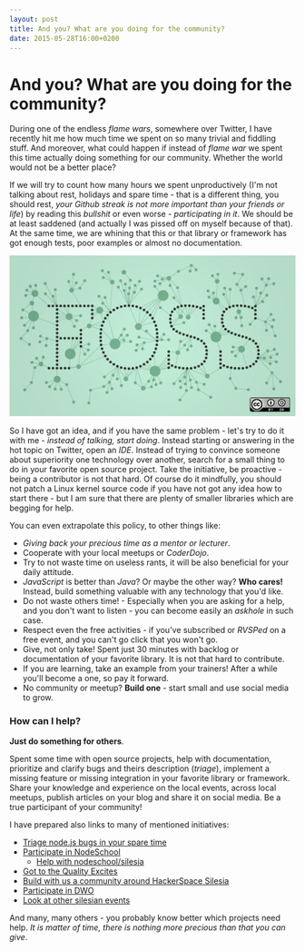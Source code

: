 ```yaml
---
layout: post
title: And you? What are you doing for the community?
date: 2015-05-28T16:00+0200
---
```


# And you? What are you doing for the community?

During one of the endless *flame wars*, somewhere over Twitter, I have recently hit me how much time we spent on so many trivial and fiddling stuff. And moreover, what could happen if instead of *flame war* we spent this time actually doing something for our community. Whether the world would not be a better place?

If we will try to count how many hours we spent unproductively (I'm not talking about rest, holidays and spare time - that is a different thing, you should rest, *your Github streak is not more important than your friends or life*) by reading this *bullshit* or even worse - *participating in it*. We should be at least saddened (and actually I was pissed off on myself because of that). At the same time, we are whining that this or that library or framework has got enough tests, poor examples or almost no documentation.

![Free Open Source Software](/assets/foss.png)

So I have got an idea, and if you have the same problem - let's try to do it with me - *instead of talking, start doing*. Instead starting or answering in the hot topic on Twitter, open an *IDE*. Instead of trying to convince someone about superiority one technology over another, search for a small thing to do in your favorite open source project. Take the initiative, be proactive - being a contributor is not that hard. Of course do it mindfully, you should not patch a Linux kernel source code if you have not got any idea how to start there - but I am sure that there are plenty of smaller libraries which are begging for help.

You can even extrapolate this policy, to other things like:

- *Giving back your precious time as a mentor or lecturer*.
- Cooperate with your local meetups or *CoderDojo*.
- Try to not waste time on useless rants, it will be also beneficial for your daily attitude.
- *JavaScript* is better than *Java*? Or maybe the other way? **Who cares!** Instead, build something valuable with any technology that you'd like.
- Do not waste others time! - Especially when you are asking for a help, and you don't want to listen - you can become easily an *askhole* in such case.
- Respect even the free activities - if you've subscribed or *RVSPed* on a free event, and you can't go click that you won't go.
- Give, not only take! Spent just 30 minutes with backlog or documentation of your favorite library. It is not that hard to contribute.
- If you are learning, take an example from your trainers! After a while you'll become a one, so pay it forward.
- No community or meetup? **Build one** - start small and use social media to grow.

### How can I help?

**Just do something for others**.

Spent some time with open source projects, help with documentation, prioritize and clarify bugs and theirs description (*triage*), implement a missing feature or missing integration in your favorite library or framework. Share your knowledge and experience on the local events, across local meetups, publish articles on your blog and share it on social media. Be a true participant of your community!

I have prepared also links to many of mentioned initiatives:

- [Triage node.js bugs in your spare time](https://nodebug.me)
- [Participate in NodeSchool](http://nodeschool.io)
  - [Help with nodeschool/silesia](https://github.com/nodeschool/silesia/issues)
- [Got to the Quality Excites](http://qualityexcites.pl/en/)
- [Build with us a community around HackerSpace Silesia](hs-silesia.pl)
- [Participate in DWO](http://2015.dwo.mikstura.it/)
- [Look at other silesian events](https://slaskit.pl/)

And many, many others - you probably know better which projects need help. *It is matter of time, there is nothing more precious than that you can give*.
